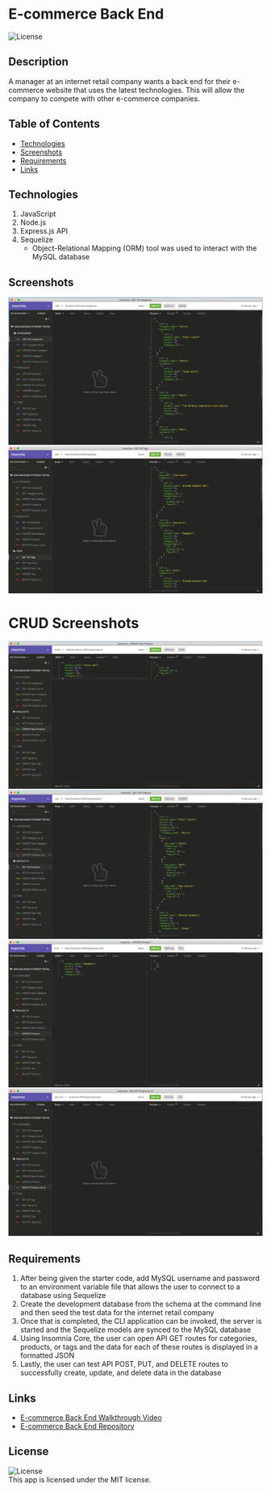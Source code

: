 # E-commerce Back End
![License](https://img.shields.io/badge/license-MIT%20License-blue.svg)

## Description
A manager at an internet retail company wants a back end for their e-commerce website that uses the latest technologies. This will allow the company to compete with other e-commerce companies.

## Table of Contents
* [Technologies](#technologies)
* [Screenshots](#screenshots)
* [Requirements](#requirements)
* [Links](#links)

## Technologies
1. JavaScript
2. Node.js
3. Express.js API
4. Sequelize
    * Object-Relational Mapping (ORM) tool was used to interact with the MySQL database

## Screenshots
![Screenshots](./src/images/screenshot_cat.png)
![Screenshots](./src/images/screenshot_tag.png)
# CRUD Screenshots
![Screenshots](./src/images/screenshot_C.png)
![Screenshots](./src/images/screenshot_R.png)
![Screenshots](./src/images/screenshot_U.png)
![Screenshots](./src/images/screenshot_D.png)

## Requirements
1. After being given the starter code, add MySQL username and password to an environment variable file that allows the user to connect to a database using Sequelize
2. Create the development database from the schema at the command line and then seed the test data for the internet retail company
3. Once that is completed, the CLI application can be invoked, the server is started and the Sequelize models are synced to the MySQL database
4. Using Insomnia Core, the user can open API GET routes for categories, products, or tags and the data for each of these routes is displayed in a formatted JSON
5. Lastly, the user can test API POST, PUT, and DELETE routes to successfully create, update, and delete data in the database


## Links
* [E-commerce Back End Walkthrough Video](https://drive.google.com/file/d/1h6v7Uxsdl-DN73fuqmgii8oYNg3JWUsR/view?usp=sharing)
* [E-commerce Back End Repository](https://github.com/bspiewak6/e-commerce_backend)

## License
![License](https://img.shields.io/badge/license-MIT%20License-blue.svg)  
This app is licensed under the MIT license.